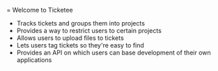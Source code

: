 = Welcome to Ticketee

- Tracks tickets and groups them into projects
- Provides a way to restrict users to certain projects
- Allows users to upload files to tickets
- Lets users tag tickets so they're easy to find
- Provides an API on which users can base development of their own applications
